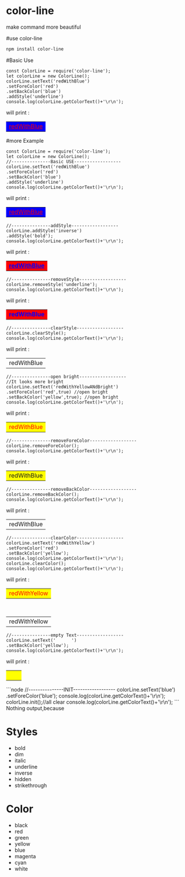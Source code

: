 # color-line
make command more beautiful

#use color-line
```sh
npm install color-line
```

#Basic Use
```node
const ColorLine = require('color-line');
let colorLine = new ColorLine();
colorLine.setText('redWithBlue')
.setForeColor('red')
.setBackColor('blue')
.addStyle('underline')
console.log(colorLine.getColorText()+'\r\n');
```
will print :<table><tr><td bgcolor=blue><font color=red><u>redWithBlue</u></font></td></tr></table>

#more Example
```node
const ColorLine = require('color-line');
let colorLine = new ColorLine();
//---------------Basic USE------------------
colorLine.setText('redWithBlue')
.setForeColor('red')
.setBackColor('blue')
.addStyle('underline')
console.log(colorLine.getColorText()+'\r\n');
```
will print :<table><tr><td bgcolor=blue><font color=red><u>redWithBlue</u></font></td></tr></table>
```node
//---------------addStyle------------------
colorLine.addStyle('inverse')
.addStyle('bold');
console.log(colorLine.getColorText()+'\r\n');
```
will print :<table><tr><td bgcolor=red><font color=blue><b><u>redWithBlue</u></b></font></td></tr></table>
```node
//---------------removeStyle------------------
colorLine.removeStyle('underline');
console.log(colorLine.getColorText()+'\r\n');
```
will print :<table><tr><td bgcolor=red><font color=blue><b>redWithBlue</b></font></td></tr></table>
```node
//---------------clearStyle------------------
colorLine.clearStyle();
console.log(colorLine.getColorText()+'\r\n');
```
will print :<table><tr><td><font>redWithBlue</font></td></tr></table>
```node
//---------------open bright------------------
//It looks more bright
colorLine.setText('redWithYellowANdBright')
.setForeColor('red',true) //open bright
.setBackColor('yellow',true); //open bright
console.log(colorLine.getColorText()+'\r\n');
```
will print :<table><tr><td bgcolor=yellow><font color=red>redWithBlue</font></td></tr></table>
```node
//---------------removeForeColor------------------
colorLine.removeForeColor();
console.log(colorLine.getColorText()+'\r\n');
```
will print :<table><tr><td bgcolor=yellow><font>redWithBlue</font></td></tr></table>
```node
//---------------removeBackColor------------------
colorLine.removeBackColor();
console.log(colorLine.getColorText()+'\r\n');
```
will print :<table><tr><td><font>redWithBlue</font></td></tr></table>
```node
//---------------clearColor------------------
colorLine.setText('redWithYellow')
.setForeColor('red') 
.setBackColor('yellow');
console.log(colorLine.getColorText()+'\r\n');
colorLine.clearColor();
console.log(colorLine.getColorText()+'\r\n');
```
will print :
<br/><table><tr><td bgcolor=yellow><font color=red>redWithYellow</font></td></tr></table>
<br/><table><tr><td><font>redWithYellow</font></td></tr></table>
```node
//---------------empty Text------------------
colorLine.setText('      ')
.setBackColor('yellow');
console.log(colorLine.getColorText()+'\r\n');
```
will print :
<table><tr><td bgcolor=yellow><font>&nbsp;&nbsp;&nbsp;&nbsp;&nbsp;&nbsp;</font></td></tr></table>
```node
//---------------INIT------------------
colorLine.setText('blue')
.setForeColor('blue');
console.log(colorLine.getColorText()+'\r\n');
colorLine.init();//all clear
console.log(colorLine.getColorText()+'\r\n');
```
Nothing output,because

# Styles
* bold
* dim
* italic
* underline
* inverse
* hidden
* strikethrough

# Color
* black
* red
* green
* yellow
* blue
* magenta
* cyan
* white
